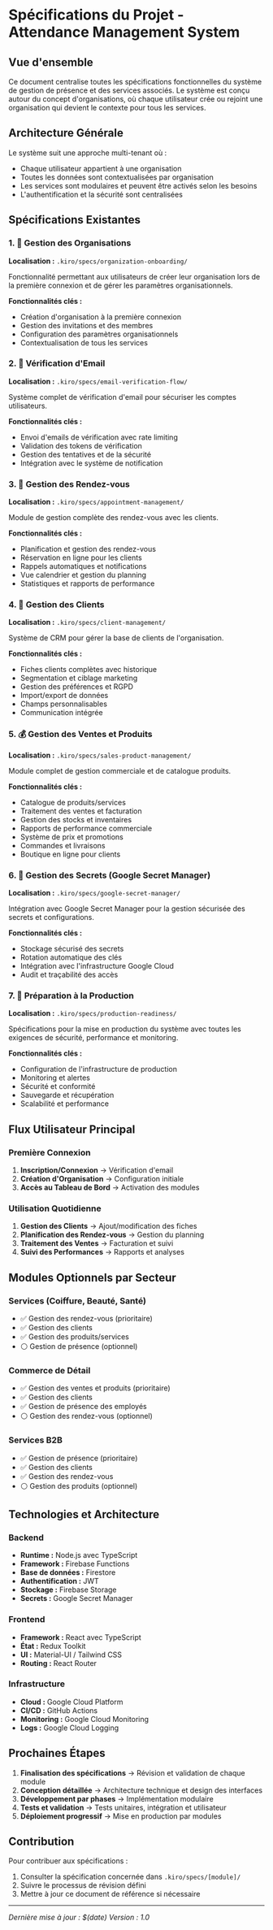 # Spécifications du Projet - Attendance Management System

## Vue d'ensemble

Ce document centralise toutes les spécifications fonctionnelles du système de gestion de présence et des services associés. Le système est conçu autour du concept d'organisations, où chaque utilisateur crée ou rejoint une organisation qui devient le contexte pour tous les services.

## Architecture Générale

Le système suit une approche multi-tenant où :
- Chaque utilisateur appartient à une organisation
- Toutes les données sont contextualisées par organisation
- Les services sont modulaires et peuvent être activés selon les besoins
- L'authentification et la sécurité sont centralisées

## Spécifications Existantes

### 1. 🏢 Gestion des Organisations
**Localisation :** `.kiro/specs/organization-onboarding/`

Fonctionnalité permettant aux utilisateurs de créer leur organisation lors de la première connexion et de gérer les paramètres organisationnels.

**Fonctionnalités clés :**
- Création d'organisation à la première connexion
- Gestion des invitations et des membres
- Configuration des paramètres organisationnels
- Contextualisation de tous les services

### 2. 📧 Vérification d'Email
**Localisation :** `.kiro/specs/email-verification-flow/`

Système complet de vérification d'email pour sécuriser les comptes utilisateurs.

**Fonctionnalités clés :**
- Envoi d'emails de vérification avec rate limiting
- Validation des tokens de vérification
- Gestion des tentatives et de la sécurité
- Intégration avec le système de notification

### 3. 📅 Gestion des Rendez-vous
**Localisation :** `.kiro/specs/appointment-management/`

Module de gestion complète des rendez-vous avec les clients.

**Fonctionnalités clés :**
- Planification et gestion des rendez-vous
- Réservation en ligne pour les clients
- Rappels automatiques et notifications
- Vue calendrier et gestion du planning
- Statistiques et rapports de performance

### 4. 👥 Gestion des Clients
**Localisation :** `.kiro/specs/client-management/`

Système de CRM pour gérer la base de clients de l'organisation.

**Fonctionnalités clés :**
- Fiches clients complètes avec historique
- Segmentation et ciblage marketing
- Gestion des préférences et RGPD
- Import/export de données
- Champs personnalisables
- Communication intégrée

### 5. 💰 Gestion des Ventes et Produits
**Localisation :** `.kiro/specs/sales-product-management/`

Module complet de gestion commerciale et de catalogue produits.

**Fonctionnalités clés :**
- Catalogue de produits/services
- Traitement des ventes et facturation
- Gestion des stocks et inventaires
- Rapports de performance commerciale
- Système de prix et promotions
- Commandes et livraisons
- Boutique en ligne pour clients

### 6. 🔐 Gestion des Secrets (Google Secret Manager)
**Localisation :** `.kiro/specs/google-secret-manager/`

Intégration avec Google Secret Manager pour la gestion sécurisée des secrets et configurations.

**Fonctionnalités clés :**
- Stockage sécurisé des secrets
- Rotation automatique des clés
- Intégration avec l'infrastructure Google Cloud
- Audit et traçabilité des accès

### 7. 🚀 Préparation à la Production
**Localisation :** `.kiro/specs/production-readiness/`

Spécifications pour la mise en production du système avec toutes les exigences de sécurité, performance et monitoring.

**Fonctionnalités clés :**
- Configuration de l'infrastructure de production
- Monitoring et alertes
- Sécurité et conformité
- Sauvegarde et récupération
- Scalabilité et performance

## Flux Utilisateur Principal

### Première Connexion
1. **Inscription/Connexion** → Vérification d'email
2. **Création d'Organisation** → Configuration initiale
3. **Accès au Tableau de Bord** → Activation des modules

### Utilisation Quotidienne
1. **Gestion des Clients** → Ajout/modification des fiches
2. **Planification des Rendez-vous** → Gestion du planning
3. **Traitement des Ventes** → Facturation et suivi
4. **Suivi des Performances** → Rapports et analyses

## Modules Optionnels par Secteur

### Services (Coiffure, Beauté, Santé)
- ✅ Gestion des rendez-vous (prioritaire)
- ✅ Gestion des clients
- ✅ Gestion des produits/services
- ⚪ Gestion de présence (optionnel)

### Commerce de Détail
- ✅ Gestion des ventes et produits (prioritaire)
- ✅ Gestion des clients
- ✅ Gestion de présence des employés
- ⚪ Gestion des rendez-vous (optionnel)

### Services B2B
- ✅ Gestion de présence (prioritaire)
- ✅ Gestion des clients
- ✅ Gestion des rendez-vous
- ⚪ Gestion des produits (optionnel)

## Technologies et Architecture

### Backend
- **Runtime :** Node.js avec TypeScript
- **Framework :** Firebase Functions
- **Base de données :** Firestore
- **Authentification :** JWT
- **Stockage :** Firebase Storage
- **Secrets :** Google Secret Manager

### Frontend
- **Framework :** React avec TypeScript
- **État :** Redux Toolkit
- **UI :** Material-UI / Tailwind CSS
- **Routing :** React Router

### Infrastructure
- **Cloud :** Google Cloud Platform
- **CI/CD :** GitHub Actions
- **Monitoring :** Google Cloud Monitoring
- **Logs :** Google Cloud Logging

## Prochaines Étapes

1. **Finalisation des spécifications** → Révision et validation de chaque module
2. **Conception détaillée** → Architecture technique et design des interfaces
3. **Développement par phases** → Implémentation modulaire
4. **Tests et validation** → Tests unitaires, intégration et utilisateur
5. **Déploiement progressif** → Mise en production par modules

## Contribution

Pour contribuer aux spécifications :
1. Consulter la spécification concernée dans `.kiro/specs/[module]/`
2. Suivre le processus de révision défini
3. Mettre à jour ce document de référence si nécessaire

---

*Dernière mise à jour : $(date)*
*Version : 1.0*